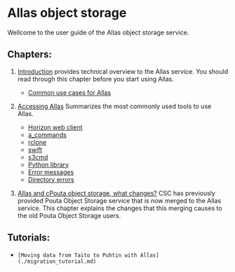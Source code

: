 # Allas object storage

Wellcome to the user guide of the Allas object storage service.

## Chapters:

1.    [Introduction](./introduction.md) provides technical overview to the Allas service. You should read through this chapter before you start using Allas.
      * [Common use cases for Allas](./using_allas/common_use_cases.md)


2.    [Accessing Allas](./accessing_allas.md) Summarizes the most commonly used tools to use Allas. 
      * [Horizon web client](./using_allas/web_client.md)     
      * [a_commands](./using_allas/a_commands.md )
      * [rclone](./using_allas/rclone.md)
      * [swift](./using_allas/swift_client.md)
      * [s3cmd](./using_allas/s3_client.md)
      * [Python library](./using_allas/python_library.md)
      * [Error messages](./using_allas/error_messages.md)
      * [Directory errors](./using_allas/directory_object_error.md )


3.    [Allas and cPouta object storage, what changes?](./allas_cpouta_change.md) CSC has previously provided Pouta Object Storage service that is now merged to the Allas service. This chapter explains the changes that this merging causes to the old Pouta Object Storage users.

## Tutorials:
 
*     [Moving data from Taito to Puhtin with Allas](./migration_tutorial.md)
